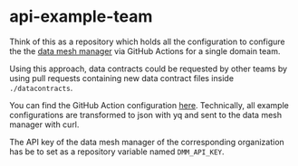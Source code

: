 # api-example-team
Think of this as a repository which holds all the configuration to configure the the [data mesh manager](https://www.datamesh-manager.com/) via GitHub Actions for a single domain team.

Using this approach, data contracts could be requested by other teams by using pull requests containing new data contract files inside `./datacontracts`.

You can find the GitHub Action configuration [here](.github/workflows/push-to-dmm-action.yml).
Technically, all example configurations are transformed to json with yq and sent to the data mesh manager with curl.

The API key of the data mesh manager of the corresponding organization has be to set as a repository variable named `DMM_API_KEY`.
